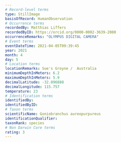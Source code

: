 ```yaml
---
# Record-level terms
type: StillImage
basisOfRecord: HumanObservation
# Occurrence terms
recordedBy: Matthias Liffers
recordedByID: https://orcid.org/0000-0002-3639-2080
occurrenceRemarks: "OLYMPUS DIGITAL CAMERA"
# Event terms
eventDateTime: 2021-04-05T09:39:45
year: 2021
month: 4
day: 5
# Location terms
locationRemarks: Sue's Groyne /  Australia
minimumDepthInMeters: 6.2
maximumDepthInMeters: 5.9
decimalLatitude: -32.096888
decimalLongitude: 115.757
temperature: 23
# Identification terms
identifiedBy: 
identifiedByID: 
# Taxon terms
scientificName: Goniobranchus aureopurpureus
identificationQualifier: 
taxonRank: species
# Non Darwin Core terms
rating: 3
---
```

